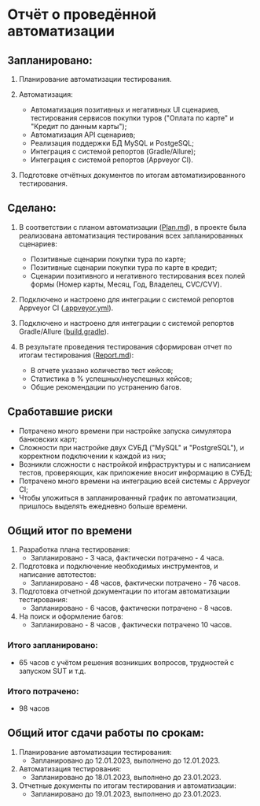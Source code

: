 # Отчёт о проведённой автоматизации
## Запланировано:

1. Планирование автоматизации тестирования.
    
2. Автоматизация:
   * Автоматизация позитивных и негативных UI сценариев, тестирования сервисов покупки туров ("Оплата по карте" и "Кредит по данным карты");
   * Автоматизация API сценариев;
   * Реализация поддержки БД MySQL и PostgeSQL;
   * Интеграция с системой репортов (Gradle/Allure);
   * Интеграция с системой репортов (Appveyor CI).
   
3. Подготовке отчётных документов по итогам автоматизированного тестирования.
   
## Сделано:

1. В соответствии с планом автоматизации ([Plan.md](Plan.md)), в проекте была реализована автоматизация тестирования всех запланированных сценариев:
   * Позитивные сценарии покупки тура по карте;
   * Позитивные сценарии покупки тура по карте в кредит;
   * Сценарии позитивного и негативного тестирования всех полей формы (Номер карты, Месяц, Год, Владелец, CVC/CVV).

2. Подключено и настроено для интеграции с системой репортов Appveyor CI ([.appveyor.yml](../.appveyor.yml)).

3. Подключено и настроено для интеграции с системой репортов Gradle/Allure ([build.gradle](../build.gradle)).
   
4. В результате проведения тестирования сформирован отчет по итогам тестирования ([Report.md](Report.md)):
   * В отчете указано количество тест кейсов;
   * Статистика в % успешных/неуспешных кейсов;
   * Общие рекомендации по устранению багов.
   
## Сработавшие риски
* Потрачено много времени при настройке запуска симулятора банковских карт;
* Сложности при настройке двух СУБД ("MySQL" и "PostgreSQL"), и корректном подключении к каждой из них;
* Возникли сложности с настройкой инфраструктуры и с написанием тестов, проверяющих, как приложение вносит информацию в СУБД;
* Потрачено много времени на интеграцию всей системы с Appveyor CI;
* Чтобы уложиться в запланированный график по автоматизации, пришлось выделять ежедневно больше времени.

## Общий итог по времени
1. Разработка плана тестирования:
    * Запланировано - 3 часа, фактически потрачено - 4 часа.
2. Подготовка и подключение необходимых инструментов, и написание автотестов: 
    * Запланировано - 48 часов, фактически потрачено - 76 часов.
3. Подготовка отчетной документации по итогам автоматизации тестирования: 
    * Запланировано - 6 часов, фактически потрачено - 8 часов.
4. На поиск и оформление багов:
    * Запланировано - 8 часов , фактически потрачено 10 часов.

### Итого запланировано: 
* 65 часов с учётом решения возникших вопросов, трудностей с запуском SUT и т.д.

### Итого потрачено: 
* 98 часов

## Общий итог сдачи работы по срокам:
1. Планирование автоматизации тестирования: 
    * Запланировано до 12.01.2023, выполнено до 12.01.2023.
2. Автоматизация тестирования: 
    * Запланировано до 18.01.2023, выполнено до 23.01.2023.
3. Отчетные документы по итогам тестирования и автоматизации: 
    * Запланировано до 19.01.2023, выполнено до 23.01.2023.
